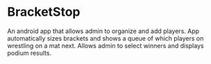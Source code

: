 # BracketStop
An android app that allows admin to organize and add players. App automatically sizes brackets and shows a queue of which players on wrestling on a mat next. Allows admin to select winners and displays podium results.

